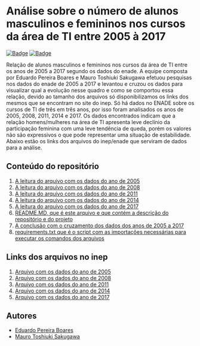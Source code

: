 
# Análise sobre o número de alunos masculinos e femininos nos cursos da área de TI entre 2005 à 2017

[![Badge](https://img.shields.io/badge/JupyterNotebook-v.6.0.2-%9fb945)](https://jupyter-notebook.readthedocs.io/en/stable/changelog.html#release-6-0-2)  [![Badge](https://img.shields.io/badge/Python-v.3.6.9-%9fb945)](https://www.python.org/downloads/release/python-369/)
  
Relação de alunos masculinos e femininos nos cursos da área de TI entre os anos de 2005 a 2017 segundo os dados do enade. A equipe composta por Eduardo Pereira Boares e Mauro Toshiuki Sakugawa efetuou pesquisas nos dados do enade de 2005 a 2017 e levantou e cruzou os dados para visualizar qual a evolução nesse quadro e como se comportou essa relação, devido ao tamanho dos arquivos só disponibilizamos os links dos mesmos que se encontram no site do inep.
Só há dados no ENADE sobre os cursos de TI de três em três anos, por isso foram analisados os anos de 2005, 2008, 2011, 2014 e 2017. Os dados encontrados indicam que a relação homens/mulheres na área de TI apresenta leve declínio da participação feminina com uma leve tendência de queda, porém os valores não são expressivos o que pode representar uma situação de estabilidade. Abaixo estão os links dos arquivos do inep/enade que serviram de dados para a análise.

## Conteúdo do repositório

1. [A leitura do arquivo com os dados do ano de 2005](https://github.com/maurosakugawa/Analise-sobre-o-numero-de-alunos-masculinos-e-femininos-nos-cursos-da-rea-de-TI-entre-2005-a-2017/blob/master/Leitura%20da%20relação%20homens%20e%20mulheres%20na%20área%20de%20TI%20com%20base%20nos%20dados%20do%20enade%20do%20ano%20de%202005.ipynb)
2. [A leitura do arquivo com os dados do ano de 2008](https://github.com/maurosakugawa/Analise-sobre-o-numero-de-alunos-masculinos-e-femininos-nos-cursos-da-rea-de-TI-entre-2005-a-2017/blob/master/Leitura%20da%20relação%20homens%20e%20mulheres%20na%20área%20de%20TI%20com%20base%20nos%20dados%20do%20enade%20do%20ano%20de%202008.ipynb)
3. [A leitura do arquivo com os dados do ano de 2011](https://github.com/maurosakugawa/Analise-sobre-o-numero-de-alunos-masculinos-e-femininos-nos-cursos-da-rea-de-TI-entre-2005-a-2017/blob/master/Leitura%20da%20relação%20homens%20e%20mulheres%20na%20área%20de%20TI%20com%20base%20nos%20dados%20do%20enade%20do%20ano%20de%202011.ipynb)
4. [A leitura do arquivo com os dados do ano de 2014](https://github.com/maurosakugawa/Analise-sobre-o-numero-de-alunos-masculinos-e-femininos-nos-cursos-da-rea-de-TI-entre-2005-a-2017/blob/master/Leitura%20da%20relação%20homens%20e%20mulheres%20na%20área%20de%20TI%20com%20base%20nos%20dados%20do%20enade%20do%20ano%20de%202014.ipynb)
5. [A leitura do arquivo com os dados do ano de 2017](https://github.com/maurosakugawa/Analise-sobre-o-numero-de-alunos-masculinos-e-femininos-nos-cursos-da-rea-de-TI-entre-2005-a-2017/blob/master/Leitura%20da%20relação%20homens%20e%20mulheres%20na%20área%20de%20TI%20com%20base%20nos%20dados%20do%20enade%20do%20ano%20de%202017.ipynb)
6.  [README.MD, que é este arquivo e que contém a descrição do repositório e do projeto](#)
7. [A conclusão com o cruzamento dos dados dos anos de 2005 a 2017](https://github.com/maurosakugawa/Analise-sobre-o-numero-de-alunos-masculinos-e-femininos-nos-cursos-da-rea-de-TI-entre-2005-a-2017/blob/master/Relação%20de%20alunos%20masculinos%20e%20femininos%20nos%20cursos%20da%20área%20de%20TI%20entre%20os%20anos%20de%202005%20a%202017.ipynb)
8. [requirements.txt que é o script com as importações necessárias para executar os comandos dos arquivos](https://github.com/maurosakugawa/Analise-sobre-o-numero-de-alunos-masculinos-e-femininos-nos-cursos-da-rea-de-TI-entre-2005-a-2017/blob/master/requirements.txt)

## Links dos arquivos no inep

1. [Arquivo com os dados do ano de 2005](http://download.inep.gov.br/microdados/Enade_Microdados/microdados_enade_2005.zip)
2. [Arquivo com os dados do ano de 2008](http://download.inep.gov.br/microdados/Enade_Microdados/microdados_enade_2008.zip)
3. [Arquivo com os dados do ano de 2011](http://download.inep.gov.br/microdados/Enade_Microdados/microdados_enade_2011.zip)
4. [Arquivo com os dados do ano de 2014](http://download.inep.gov.br/microdados/Enade_Microdados/microdados_enade_2014.zip)
5. [Arquivo com os dados do ano de 2017](http://download.inep.gov.br/microdados/Enade_Microdados/microdados_Enade_2017_portal_2018.10.09.zip)

## Autores

* [Eduardo Pereira Boares](https://github.com/EduardoPereiraBoares)
* [Mauro Toshiuki Sakugawa](https://github.com/maurosakugawa)


